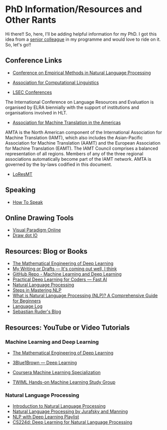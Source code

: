 # PhD Information/Resources and Other Rants
Hi there!! So, here, I'll be adding helpful information for my PhD. I got this idea from a [senior colleague](https://github.com/33fred33) in my programme and would love to ride on it. So, let's go!!

## Conference Links
- [Conference on Empirical Methods in Natural Language Processing](https://2023.emnlp.org)

- [Association for Computational Linguistics](https://www.aclweb.org/portal/content/submission-dates-and-process-eaclnaacl-and-acl-2024)

- [LSEC Conferences](http://www.lrec-conf.org) 

The International Conference on Language Resources and Evaluation is organised by ELRA biennially with the support of institutions and organisations involved in HLT.

- [Association for Machine Translation in the Americas](https://amtaweb.org)
  
AMTA is the North American component of the International Association for Machine Translation (IAMT), which also includes the Asian-Pacific Association for Machine Translation (AAMT) and the European Association for Machine Translation (EAMT). The IAMT Council comprises a balanced representation of all  regions. Members of any of the three regional associations automatically become part of the IAMT network. AMTA is governed by the by-laws codified in this document.

- [LoResMT](https://machinetranslate.org)

## Speaking
- [How To Speak](https://www.youtube.com/watch?v=Unzc731iCUY)

## Online Drawing Tools

- [Visual Paradigm Online](https://online.visual-paradigm.com)
- [Draw dot IO](https://app.diagrams.net)

## Resources: Blog or Books
- [The Mathematical Engineering of Deep Learning](https://deeplearningmath.org)
- [My Writing or Drafts &mdash; It's coming out well, I think](https://distinctadura.atlassian.net/wiki/spaces/~639359e377acd224b34378e5/pages/edit-v2/6946817?draftShareId=78bbf76f-7da0-427a-a622-d66435c614a6)
- [GitHub Repo - Machine Learning and Deep Learning](https://github.com/bansalkanav/Machine_Learning_and_Deep_Learning)
- [Practical Deep Learning for Coders &mdash; Fast AI](https://course.fast.ai)
- [Natural Language Processing](https://naturallanguageprocessing.com)
- [Steps in Mastering NLP](https://www.kdnuggets.com/7-steps-to-mastering-natural-language-processing)
- [What is Natural Language Processing (NLP)? A Comprehensive Guide for Beginners](https://www.datacamp.com/blog/what-is-natural-language-processing?utm_source=customerio&utm_medium=email&utm_campaign=231010_1-newsletter_2-b2b_3-all_4-na_5-na_6-dc-insights_7-na_8-emal-ci_9-na_10-bau_11-email&utm_content=blast&utm_term=blog&dc_euid=12649049)
- [Language Log](https://languagelog.ldc.upenn.edu/nll/)
- [Sebastian Ruder's Blog](https://www.ruder.io)

## Resources: YouTube or Video Tutorials

### Machine Learning and Deep Learning
- [The Mathematical Engineering of Deep Learning](https://www.youtube.com/watch?v=9qft8r1iZYQ&list=PL7RZyOlq_XnylnDcHchjKeFuMNxeDdH4P&t=2s)
-  [3Blue1Brown &mdash; Deep Learning](https://www.youtube.com/watch?v=aircAruvnKk&list=PLZHQObOWTQDNU6R1_67000Dx_ZCJB-3pi)

- [Coursera Machine Learning Specialization](https://www.coursera.org/learn/machine-learning/)

- [TWIML Hands-on Machine Learning Study Group](https://www.youtube.com/playlist?list=PLesM8TI75z-G6I7y6YIrs8USDeIV4FBjl)
### Natural Language Processing

- [Introduction to Natural Language Processing](https://www.youtube.com/playlist?list=PLLssT5z_DsK8BdawOVCCaTCO99Ya58ryR)
- [Natural Language Processing by Jurafsky and Manning](https://www.youtube.com/playlist?list=PL8FFE3F391203C98C)
- [NLP with Deep Learning Playlist](https://www.youtube.com/playlist?list=PLoROMvodv4rOSH4v6133s9LFPRHjEmbmJ)
- [CS224d: Deep Learning for Natural Language Processing](http://cs224d.stanford.edu/syllabus.html)





  

